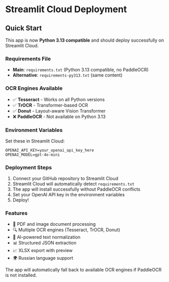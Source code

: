 # Streamlit Cloud Deployment

## Quick Start

This app is now **Python 3.13 compatible** and should deploy successfully on Streamlit Cloud.

### Requirements File
- **Main**: `requirements.txt` (Python 3.13 compatible, no PaddleOCR)
- **Alternative**: `requirements-py313.txt` (same content)

### OCR Engines Available
- ✅ **Tesseract** - Works on all Python versions
- ✅ **TrOCR** - Transformer-based OCR
- ✅ **Donut** - Layout-aware Vision Transformer
- ❌ **PaddleOCR** - Not available on Python 3.13

### Environment Variables
Set these in Streamlit Cloud:

```
OPENAI_API_KEY=your_openai_api_key_here
OPENAI_MODEL=gpt-4o-mini
```

### Deployment Steps
1. Connect your GitHub repository to Streamlit Cloud
2. Streamlit Cloud will automatically detect `requirements.txt`
3. The app will install successfully without PaddleOCR conflicts
4. Set your OpenAI API key in the environment variables
5. Deploy!

### Features
- 📄 PDF and image document processing
- 🔍 Multiple OCR engines (Tesseract, TrOCR, Donut)
- 🤖 AI-powered text normalization
- 📊 Structured JSON extraction
- 📈 XLSX export with preview
- 🌍 Russian language support

The app will automatically fall back to available OCR engines if PaddleOCR is not installed.
